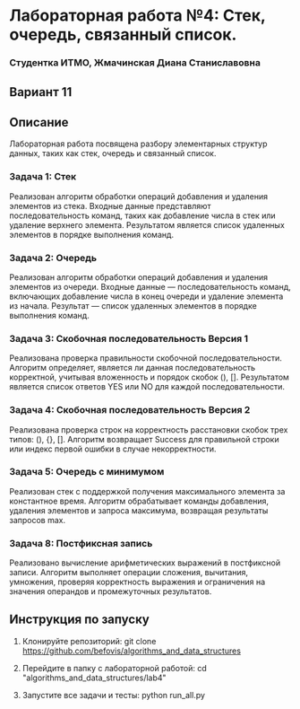 # Лабораторная работа №4: Стек, очередь, связанный список.
### Студентка ИТМО, Жмачинская Диана Станиславовна
## Вариант 11

## Описание

Лабораторная работа посвящена разбору элементарных структур данных, таких как стек, очередь и связанный список.

### Задача 1: Стек
Реализован алгоритм обработки операций добавления и удаления элементов из стека. Входные данные представляют последовательность команд, таких как добавление числа в стек или удаление верхнего элемента. Результатом является список удаленных элементов в порядке выполнения команд.

### Задача 2: Очередь
Реализован алгоритм обработки операций добавления и удаления элементов из очереди. Входные данные — последовательность команд, включающих добавление числа в конец очереди и удаление элемента из начала. Результат — список удаленных элементов в порядке выполнения команд.

### Задача 3: Скобочная последовательность Версия 1
Реализована проверка правильности скобочной последовательности. Алгоритм определяет, является ли данная последовательность корректной, учитывая вложенность и порядок скобок (), []. Результатом является список ответов YES или NO для каждой последовательности.

### Задача 4: Скобочная последовательность Версия 2 
Реализована проверка строк на корректность расстановки скобок трех типов: (), {}, []. Алгоритм возвращает Success для правильной строки или индекс первой ошибки в случае некорректности.

### Задача 5: Очередь с минимумом
Реализован стек с поддержкой получения максимального элемента за константное время. Алгоритм обрабатывает команды добавления, удаления элементов и запроса максимума, возвращая результаты запросов max.

### Задача 8: Постфиксная запись
Реализовано вычисление арифметических выражений в постфиксной записи. Алгоритм выполняет операции сложения, вычитания, умножения, проверяя корректность выражения и ограничения на значения операндов и промежуточных результатов.


## Инструкция по запуску

1. Клонируйте репозиторий:
      git clone https://github.com/befovis/algorithms_and_data_structures
   
2. Перейдите в папку с лабораторной работой:
      cd "algorithms_and_data_structures/lab4"
   
3. Запустите все задачи и тесты:
      python run_all.py
